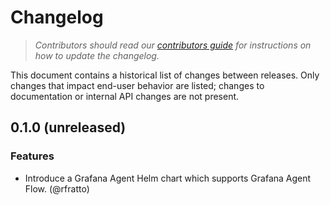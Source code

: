 # Changelog

> _Contributors should read our [contributors guide][] for instructions on how
> to update the changelog._

This document contains a historical list of changes between releases. Only
changes that impact end-user behavior are listed; changes to documentation or
internal API changes are not present.

0.1.0 (unreleased)
------------------

### Features

- Introduce a Grafana Agent Helm chart which supports Grafana Agent Flow. (@rfratto)

[contributors guide]: ../../../../docs/developer/contributing.md
